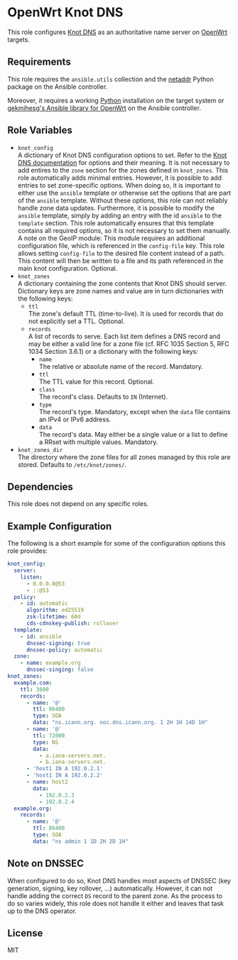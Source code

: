 OpenWrt Knot DNS
================

This role configures [Knot DNS](https://www.knot-dns.cz/) as an authoritative name server on [OpenWrt](https://www.openwrt.org/) targets.

Requirements
------------

This role requires the `ansible.utils` collection and the [netaddr](https://github.com/netaddr/netaddr/) Python package on the Ansible controller.

Moreover, it requires a working [Python](https://www.python.org/) installation on the target system or [gekmihesg's Ansible library for OpenWrt](https://github.com/gekmihesg/ansible-openwrt) on the Ansible controller.

Role Variables
--------------

* `knot_config`  
  A dictionary of Knot DNS configuration options to set.
  Refer to the [Knot DNS documentation](https://www.knot-dns.cz/documentation/) for options and their meaning.
  It is not necessary to add entires to the `zone` section for the zones defined in `knot_zones`.
  This role automatically adds minimal entries.
  However, it is possible to add entries to set zone-specific options.
  When doing so, it is important to either use the `ansible` template or otherwise set the options that are part of the `ansible` template.
  Without these options, this role can not reliably handle zone data updates.
  Furthermore, it is possible to modify the `ansible` template, simply by adding an entry with the id `ansible` to the `template` section.
  This role automatically ensures that this template contains all required options, so it is not necessary to set them manually.
  A note on the GeoIP module:
  This module requires an additional configuration file, which is referenced in the `config-file` key.
  This role allows setting `config-file` to the desired file content instead of a path.
  This content will then be written to a file and its path referenced in the main knot configuration.
  Optional.
* `knot_zones`  
  A dictionary containing the zone contents that Knot DNS should server.
  Dictionary keys are zone names and value are in turn dictionaries with the following keys:
  * `ttl`  
    The zone's default TTL (time-to-live).
    It is used for records that do not explicitly set a TTL.
    Optional.
  * `records`  
    A list of records to serve.
    Each list item defines a DNS record and may be either a valid line for a zone file (cf. RFC 1035 Section 5, RFC 1034 Section 3.6.1) or a dictionary with the following keys:
    * `name`  
      The relative or absolute name of the record.
      Mandatory.
    * `ttl`  
      The TTL value for this record.
      Optional.
    * `class`  
      The record's class.
      Defaults to `IN` (Internet).
    * `type`  
      The record's type.
      Mandatory, except when the `data` file contains an IPv4 or IPv6 address.
    * `data`  
      The record's data.
      May either be a single value or a list to define a RRset with multiple values.
      Mandatory.
* `knot_zones_dir`  
  The directory where the zone files for all zones managed by this role are stored.
  Defaults to `/etc/knot/zones/`.

Dependencies
------------

This role does not depend on any specific roles.

Example Configuration
---------------------

The following is a short example for some of the configuration options this role provides:

```yaml
knot_config:
  server:
    listen:
      - 0.0.0.0@53
      - ::@53
  policy:
    - id: automatic
      algorithm: ed25519
      zsk-lifetime: 60d
      cds-cdnskey-publish: rollover
  template:
    - id: ansible
      dnssec-signing: true
      dnssec-policy: automatic
  zone:
    - name: example.org
      dnssec-singing: false
knot_zones:
  example.com:
    ttl: 3600
    records:
      - name: '@'
        ttl: 86400
        type: SOA
        data: "ns.icann.org. noc.dns.icann.org. 1 2H 1H 14D 1H"
      - name: '@'
        ttl: 72000
        type: NS
        data:
          - a.iana-servers.net.
          - b.iana-servers.net.
      - 'host1 IN A 192.0.2.1'
      - 'host1 IN A 192.0.2.2'
      - name: host2
        data:
          - 192.0.2.3
          - 192.0.2.4
  example.org:
    records:
      - name: '@'
        ttl: 86400
        type: SOA
        data: "ns admin 1 1D 2H 2D 1H"
```

Note on DNSSEC
--------------

When configured to do so, Knot DNS handles most aspects of DNSSEC (key generation, signing, key rollover, ...) automatically.
However, it can not handle adding the correct `DS` record to the parent zone.
As the process to do so varies widely, this role does not handle it either and leaves that task up to the DNS operator.

License
-------

MIT
